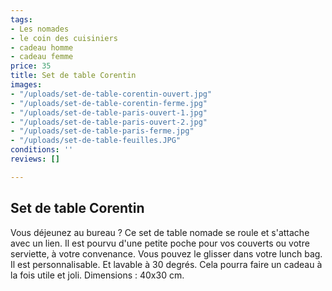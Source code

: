 ```yaml
---
tags:
- Les nomades
- le coin des cuisiniers
- cadeau homme
- cadeau femme
price: 35
title: Set de table Corentin
images:
- "/uploads/set-de-table-corentin-ouvert.jpg"
- "/uploads/set-de-table-corentin-ferme.jpg"
- "/uploads/set-de-table-paris-ouvert-1.jpg"
- "/uploads/set-de-table-paris-ouvert-2.jpg"
- "/uploads/set-de-table-paris-ferme.jpg"
- "/uploads/set-de-table-feuilles.JPG"
conditions: ''
reviews: []

---
```

## Set de table Corentin

Vous déjeunez au bureau ? Ce set de table nomade se roule et s'attache avec un lien. Il est pourvu d'une petite poche pour vos couverts ou votre serviette, à votre convenance. Vous pouvez le glisser dans votre lunch bag. Il est personnalisable. Et lavable à 30 degrés. Cela pourra faire un cadeau à la fois utile et joli. Dimensions : 40x30 cm.